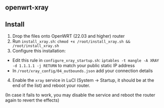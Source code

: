 openwrt-xray
------------

Install
-------
1. Drop the files onto OpenWRT (22.03 and higher) router
2. Run `install_xray.sh`: `chmod +x /root/install_xray.sh && /root/install_xray.sh`
3. Configure this installation:
- Edit this rule in `configure_xray_startup.sh`: `iptables -t mangle -A XRAY -d 1.1.1.1 -j RETURN` to match your public static IP address
- In `/root/xray_config/04_outbounds.json` add your connection details
4. Enable the `xray` service in LuCI (System -> Startup, it should be at the end of the list) and reboot your router.

(In case it fails to work, you may disable the service and reboot the router again to revert the effects)
